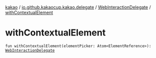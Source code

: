[kakao](../../index.md) / [io.github.kakaocup.kakao.delegate](../index.md) / [WebInteractionDelegate](index.md) / [withContextualElement](./with-contextual-element.md)

# withContextualElement

`fun withContextualElement(elementPicker: Atom<ElementReference>): `[`WebInteractionDelegate`](index.md)